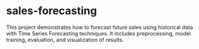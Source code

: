 # sales-forecasting
This project demonstrates how to forecast future sales using historical data with Time Series Forecasting techniques. It includes preprocessing, model training, evaluation, and visualization of results.
